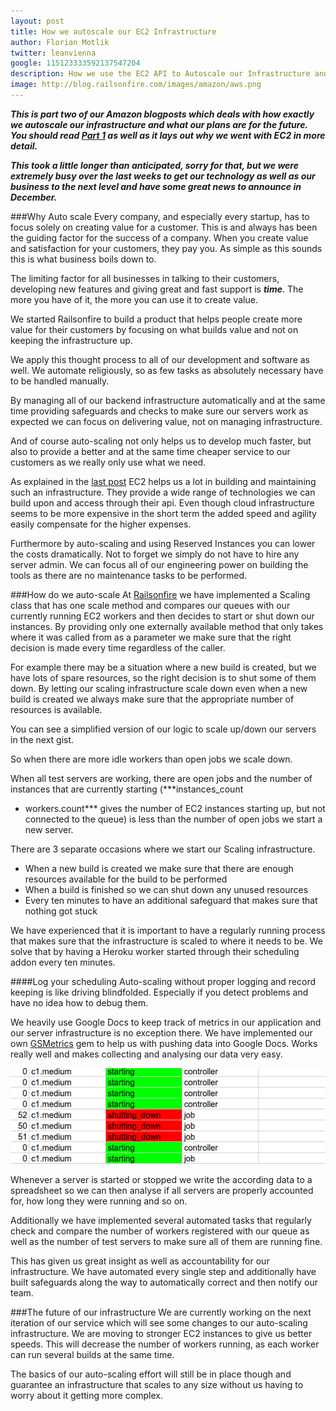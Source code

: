 ```yaml
---
layout: post
title: How we autoscale our EC2 Infrastructure
author: Florian Motlik
twitter: leanvienna
google: 115123333592137547204
description: How we use the EC2 API to Autoscale our Infrastructure and keep track of all changes.
image: http://blog.railsonfire.com/images/amazon/aws.png
---
```


***This is part two of our Amazon blogposts which deals with how exactly
we autoscale our infrastructure and what our plans are for the future.
You should read [Part 1](/2012/10/04/Switching-to-Amazon-EC2.html) as
well as it lays out why we went with EC2 in more detail.***

***This took a little longer than anticipated, sorry for that, but we were
extremely busy over the last weeks to get our technology as well as our
business to the next level and have some great news to announce in
December.***

###Why Auto scale
Every company, and especially every startup, has to focus solely on
creating value for a customer. This is and always has been the guiding
factor for the success of a company. When you create value and satisfaction
for your customers, they pay you. As simple as this sounds this is what
business boils down to.

The limiting factor for all businesses in talking to their customers,
developing new features and giving great and fast support is ***time***. The
more you have of it, the more you can use it to create value.

We started Railsonfire to build a product that helps people create more
value for their customers by focusing on what builds value and not on
keeping the infrastructure up.

We apply this thought process to all of our development and software as
well. We automate religiously, so as few tasks as absolutely necessary
have to be handled manually.

By managing all of our backend infrastructure automatically and at the
same time providing safeguards and checks to make sure our servers work
as expected we can focus on delivering value, not on managing
infrastructure.

And of course auto-scaling not only helps us to develop much faster,
but also to provide a better and at the same time cheaper service to our
customers as we really only use what we need.

As explained in the [last
post](/2012/10/04/Switching-to-Amazon-EC2.html) EC2 helps us a lot in
building and maintaining such an infrastructure. They provide a wide range of
technologies we can build upon and access through their api. Even though
cloud infrastructure seems to be more expensive in the short term the
added speed and agility easily compensate for the higher expenses.

Furthermore by auto-scaling and using Reserved Instances you can lower the
costs dramatically. Not to forget we simply do not have to hire any
server admin. We can focus all of our engineering power on building the
tools as there are no maintenance tasks to be performed.

###How do we auto-scale
At [Railsonfire](https://www.railsonfire.com) we have implemented a Scaling
class that has one scale method and
compares our queues with our currently running EC2 workers and then
decides to start or shut down our instances. By providing only one
externally available method that only takes where it was called from as
a parameter we make sure that the right decision is made
every time regardless of the caller.

For example there may be a situation where a new build is created, but
we have lots of spare resources, so the right decision is to shut some
of them down. By letting our scaling infrastructure scale down even when a
new build is created we always make sure that the appropriate number of
resources is available.

You can see a simplified version of our logic to scale up/down our
servers in the next gist.
<script src="https://gist.github.com/4079165.js?file=Scaler.rb"></script>

So when there are more idle workers than open jobs we scale down.

When all test servers are working, there are open jobs and
the number of instances that are currently starting (***instances_count
- workers.count*** gives the number of EC2 instances starting up, but
  not connected to the queue) is less than the number of open jobs we
start a new server.

There are 3 separate occasions where we start our Scaling infrastructure.

* When a new build is created
  we make sure that there are enough resources available for the build
to be performed
* When a build is finished
  so we can shut down any unused resources
* Every ten minutes
  to have an additional safeguard that makes sure that nothing got
stuck

We have experienced that it is important to have a regularly running
process that makes sure that the infrastructure is scaled to where it
needs to be. We solve that by having a Heroku worker started through
their scheduling addon every ten minutes.

####Log your scheduling
Auto-scaling without proper logging and record keeping is like driving
blindfolded. Especially if you detect problems and have no idea how to
debug them.

We heavily use Google Docs to keep track of metrics in our application
and our server infrastructure is no exception there. We have implemented
our own [GSMetrics](https://github.com/railsonfire/gsmetrics) gem to
help us with pushing data into Google Docs. Works really well and makes
collecting and analysing our data very easy.

![Auto-scal log](/images/amazon/auto-scale-log.png)

Whenever a server is started or stopped we write the according data to a
spreadsheet so we can then analyse if all servers are properly accounted
for, how long they were running and so on.

Additionally we have implemented several automated tasks that regularly
check and compare the number of workers registered with our queue as
well as the number of test servers to make sure all of them are running
fine.

This has given us great insight as well as accountability for our
infrastructure. We have automated every single step and additionally
have built safeguards along the way to automatically correct and then notify
our team.

###The future of our infrastructure
We are currently working on the next iteration of our service which will
see some changes to our auto-scaling infrastructure. We are moving to
stronger EC2 instances to give us better speeds. This will decrease the
number of workers running, as each worker can run several builds at the
same time.

The basics of our auto-scaling effort will still be in place though and
guarantee an infrastructure that scales to any size without us having to
worry about it getting more complex.
